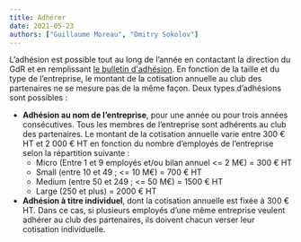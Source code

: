 ```yaml
---
title: Adhérer
date: 2021-05-23
authors: ["Guillaume Moreau", "Dmitry Sokolov"]
---
```


L’adhésion est possible tout au long de l’année en contactant la direction du GdR et en remplissant [le bulletin d'adhésion](https://gdr-igrv.icube.unistra.fr/img_auth_namespace.php/c/ca/Bulletin_d%27adhésion_au_GdR_IG-RV_2021.pdf). En fonction de la taille et du type de l’entreprise, le montant de la cotisation annuelle au club des partenaires ne se mesure pas de la même façon. Deux types d’adhésions sont possibles :
* **Adhésion au nom de l’entreprise**, pour une année ou pour trois années consécutives. Tous les membres de l’entreprise sont adhérents au club des partenaires. Le montant de la cotisation annuelle varie entre 300 € HT et 2 000 € HT en fonction du nombre d’employés de l’entreprise selon la répartition suivante :
  * Micro (Entre 1 et 9 employés et/ou bilan annuel <= 2 M€) = 300 € HT
  * Small (entre 10 et 49 ; <= 10 M€) = 700 € HT
  * Medium (entre 50 et 249 ; <= 50 M€) = 1500 € HT
  * Large (250 et plus) = 2000 € HT
* **Adhésion à titre individuel**, dont la cotisation annuelle est fixée à 300 € HT. Dans ce cas, si plusieurs employés d’une même entreprise veulent adhérer au club des partenaires, ils doivent chacun verser leur cotisation individuelle.


